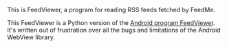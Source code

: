 This is FeedViewer, a program for reading RSS feeds fetched by FeedMe.

This FeedViewer is a Python version of the
[Android program FeedViewer](http://shallowsky.com/software/FeedViewer/).
It's written out of frustration over all the bugs and limitations of
the Android WebView library.


